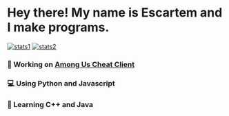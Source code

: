 # Hey there! My name is Escartem and I make programs.
[![stats1](https://github-readme-stats.vercel.app/api?username=Escartem&show_icons=true&theme=cobalt)](https://github.com/anuraghazra/github-readme-stats)
[![stats2](https://github-readme-stats.vercel.app/api/top-langs/?username=Escartem&langs_count=4&theme=cobalt&layout=compact)](https://github.com/anuraghazra/github-readme-stats)

 ### 💬 Working on [Among Us Cheat Client](https://github.com/Escartem/AmongUsCheatClient)
 ### 💻 Using Python and Javascript
 ### 🤔 Learning C++ and Java
